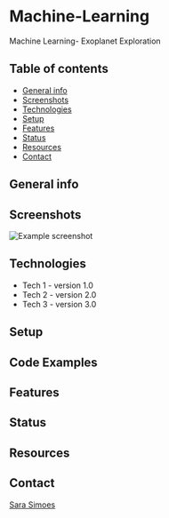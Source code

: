 # Machine-Learning
Machine Learning- Exoplanet Exploration

## Table of contents
* [General info](#general-info)
* [Screenshots](#screenshots)
* [Technologies](#technologies)
* [Setup](#setup)
* [Features](#features)
* [Status](#status)
* [Resources](#resources)
* [Contact](#contact)

## General info

## Screenshots
![Example screenshot](./img/screenshot.png)

## Technologies
* Tech 1 - version 1.0
* Tech 2 - version 2.0
* Tech 3 - version 3.0

## Setup

## Code Examples

## Features

## Status

## Resources

## Contact

[Sara Simoes](https://github.com/Ssimoes48)
